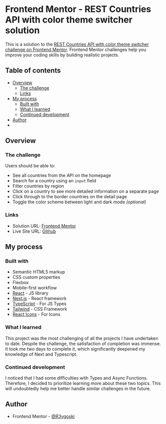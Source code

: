 # Frontend Mentor - REST Countries API with color theme switcher solution

This is a solution to the [REST Countries API with color theme switcher challenge on Frontend Mentor](https://www.frontendmentor.io/challenges/rest-countries-api-with-color-theme-switcher-5cacc469fec04111f7b848ca). Frontend Mentor challenges help you improve your coding skills by building realistic projects. 

## Table of contents

- [Overview](#overview)
  - [The challenge](#the-challenge)
  - [Links](#links)
- [My process](#my-process)
  - [Built with](#built-with)
  - [What I learned](#what-i-learned)
  - [Continued development](#continued-development)
- [Author](#author)
- 
## Overview

### The challenge

Users should be able to:

- See all countries from the API on the homepage
- Search for a country using an `input` field
- Filter countries by region
- Click on a country to see more detailed information on a separate page
- Click through to the border countries on the detail page
- Toggle the color scheme between light and dark mode *(optional)*

### Links

- Solution URL: [Frontend Mentor](https://your-solution-url.com)
- Live Site URL: [Github](https://your-live-site-url.com)

## My process

### Built with

- Semantic HTML5 markup
- CSS custom properties
- Flexbox
- Mobile-first workflow
- [React](https://reactjs.org/) - JS library
- [Next.js](https://nextjs.org/) - React framework
- [TypeScript](https://www.typescriptlang.org/) - For JS Types
- [Tailwind](https://tailwindcss.com/) - CSS Framework
- [React Icons](https://react-icons.github.io/react-icons/) - For Icons

### What I learned

This project was the most challenging of all the projects I have undertaken to date. Despite the challenge, the satisfaction of completion was immense. It took me two days to complete it, which significantly deepened my knowledge of Next and Typescript.

### Continued development

I noticed that I had some difficulties with Types and Async Functions. Therefore, I decided to prioritize learning more about these two topics. This will undoubtedly help me better handle similar challenges in the future.

## Author

- Frontend Mentor - [@R3ygoski](https://www.frontendmentor.io/profile/R3ygoski)